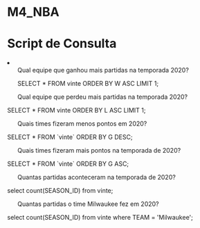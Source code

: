 # M4_NBA

<h1>Script de Consulta</h1>
<li>
<ul>Qual equipe que ganhou mais partidas na temporada 2020? </ul>
<ul>SELECT * FROM vinte ORDER BY W ASC LIMIT 1;</ul>
<ul>Qual equipe que perdeu mais partidas na temporada 2020? </ul>
<p>SELECT * FROM vinte ORDER BY L ASC LIMIT 1;</p>
<ul>Quais times fizeram menos pontos em 2020?</ul>
<p>SELECT * FROM `vinte` ORDER BY G DESC;</p>
<ul>Quais times fizeram mais pontos na temporada de 2020?</ul>
<p>SELECT * FROM `vinte` ORDER BY G ASC;</p>
<ul>Quantas partidas aconteceram na temporada de 2020?</ul>
<p>select count(SEASON_ID) from vinte;</p>
<ul>Quantas partidas o time Milwaukee fez em 2020? </ul>
<p>select count(SEASON_ID) from vinte where TEAM = 'Milwaukee';</p>
</li>

